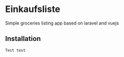 # Einkaufsliste
Simple groceries listing app based on laravel and vuejs

## Installation
```
Test test
```
